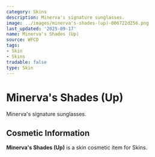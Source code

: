 ```yaml
---
category: Skins
description: Minerva's signature sunglasses.
image: ../images/minerva's-shades-(up)-006722d256.png
last_updated: '2025-09-17'
name: Minerva's Shades (Up)
source: WFCD
tags:
- Skin
- Skins
tradable: false
type: Skin
---
```


# Minerva's Shades (Up)

Minerva's signature sunglasses.

## Cosmetic Information

**Minerva's Shades (Up)** is a skin cosmetic item for Skins.

